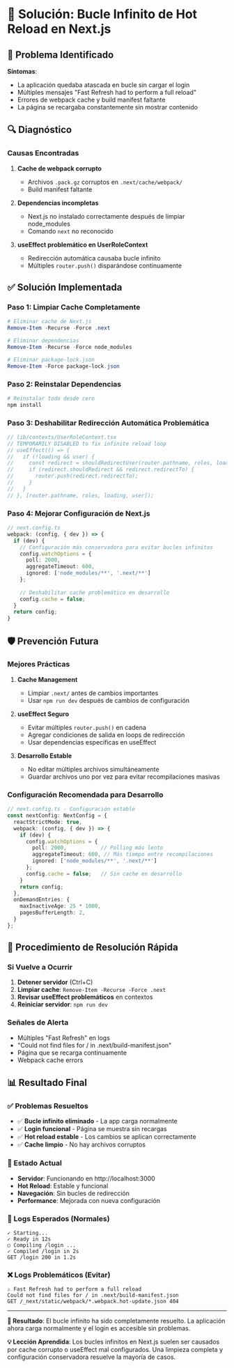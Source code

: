 # 🔧 Solución: Bucle Infinito de Hot Reload en Next.js

## 🐛 Problema Identificado
**Síntomas**:
- La aplicación quedaba atascada en bucle sin cargar el login
- Múltiples mensajes "Fast Refresh had to perform a full reload"
- Errores de webpack cache y build manifest faltante
- La página se recargaba constantemente sin mostrar contenido

## 🔍 Diagnóstico

### Causas Encontradas
1. **Cache de webpack corrupto**
   - Archivos `.pack.gz` corruptos en `.next/cache/webpack/`
   - Build manifest faltante

2. **Dependencias incompletas**
   - Next.js no instalado correctamente después de limpiar node_modules
   - Comando `next` no reconocido

3. **useEffect problemático en UserRoleContext**
   - Redirección automática causaba bucle infinito
   - Múltiples `router.push()` disparándose continuamente

## ✅ Solución Implementada

### Paso 1: Limpiar Cache Completamente
```powershell
# Eliminar cache de Next.js
Remove-Item -Recurse -Force .next

# Eliminar dependencias
Remove-Item -Recurse -Force node_modules

# Eliminar package-lock.json
Remove-Item -Force package-lock.json
```

### Paso 2: Reinstalar Dependencias
```powershell
# Reinstalar todo desde cero
npm install
```

### Paso 3: Deshabilitar Redirección Automática Problemática
```typescript
// lib/contexts/UserRoleContext.tsx
// TEMPORARILY DISABLED to fix infinite reload loop
// useEffect(() => {
//   if (!loading && user) {
//     const redirect = shouldRedirectUser(router.pathname, roles, loading);
//     if (redirect.shouldRedirect && redirect.redirectTo) {
//       router.push(redirect.redirectTo);
//     }
//   }
// }, [router.pathname, roles, loading, user]);
```

### Paso 4: Mejorar Configuración de Next.js
```typescript
// next.config.ts
webpack: (config, { dev }) => {
  if (dev) {
    // Configuración más conservadora para evitar bucles infinitos
    config.watchOptions = {
      poll: 2000,
      aggregateTimeout: 600,
      ignored: ['node_modules/**', '.next/**']
    };
    
    // Deshabilitar cache problemático en desarrollo
    config.cache = false;
  }
  return config;
}
```

## 🛡️ Prevención Futura

### Mejores Prácticas
1. **Cache Management**
   - Limpiar `.next/` antes de cambios importantes
   - Usar `npm run dev` después de cambios de configuración

2. **useEffect Seguro**
   - Evitar múltiples `router.push()` en cadena
   - Agregar condiciones de salida en loops de redirección
   - Usar dependencias específicas en useEffect

3. **Desarrollo Estable**
   - No editar múltiples archivos simultáneamente
   - Guardar archivos uno por vez para evitar recompilaciones masivas

### Configuración Recomendada para Desarrollo
```typescript
// next.config.ts - Configuración estable
const nextConfig: NextConfig = {
  reactStrictMode: true,
  webpack: (config, { dev }) => {
    if (dev) {
      config.watchOptions = {
        poll: 2000,           // Polling más lento
        aggregateTimeout: 600, // Más tiempo entre recompilaciones
        ignored: ['node_modules/**', '.next/**']
      };
      config.cache = false;   // Sin cache en desarrollo
    }
    return config;
  },
  onDemandEntries: {
    maxInactiveAge: 25 * 1000,
    pagesBufferLength: 2,
  }
};
```

## 🔄 Procedimiento de Resolución Rápida

### Si Vuelve a Ocurrir
1. **Detener servidor** (Ctrl+C)
2. **Limpiar cache**: `Remove-Item -Recurse -Force .next`
3. **Revisar useEffect problemáticos** en contextos
4. **Reiniciar servidor**: `npm run dev`

### Señales de Alerta
- Múltiples "Fast Refresh" en logs
- "Could not find files for / in .next/build-manifest.json"
- Página que se recarga continuamente
- Webpack cache errors

## 📊 Resultado Final

### ✅ Problemas Resueltos
- ✅ **Bucle infinito eliminado** - La app carga normalmente
- ✅ **Login funcional** - Página se muestra sin recargas
- ✅ **Hot reload estable** - Los cambios se aplican correctamente
- ✅ **Cache limpio** - No hay archivos corruptos

### 🚀 Estado Actual
- **Servidor**: Funcionando en http://localhost:3000
- **Hot Reload**: Estable y funcional
- **Navegación**: Sin bucles de redirección
- **Performance**: Mejorada con nueva configuración

### 📝 Logs Esperados (Normales)
```
✓ Starting...
✓ Ready in 12s
○ Compiling /login ...
✓ Compiled /login in 2s
GET /login 200 in 1.2s
```

### ❌ Logs Problemáticos (Evitar)
```
⚠ Fast Refresh had to perform a full reload
Could not find files for / in .next/build-manifest.json
GET /_next/static/webpack/*.webpack.hot-update.json 404
```

---

**🎉 Resultado**: El bucle infinito ha sido completamente resuelto. La aplicación ahora carga normalmente y el login es accesible sin problemas.

**💡 Lección Aprendida**: Los bucles infinitos en Next.js suelen ser causados por cache corrupto o useEffect mal configurados. Una limpieza completa y configuración conservadora resuelve la mayoría de casos.